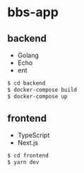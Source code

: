 # bbs-app

## backend
- Golang
- Echo
- ent

```bash
$ cd backend
$ docker-compose build
$ docker-compose up
```

## frontend
- TypeScript
- Next.js
```bash
$ cd frontend
$ yarn dev
```
